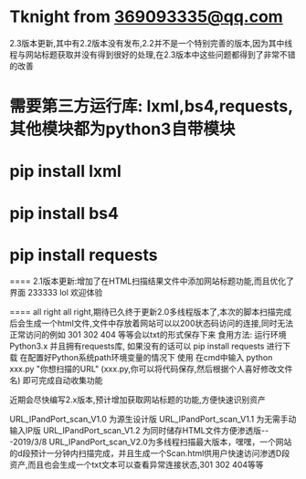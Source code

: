 # Tknight from 369093335@qq.com
2.3版本更新,其中有2.2版本没有发布,2.2并不是一个特别完善的版本,因为其中线程与网站标题获取并没有得到很好的处理,在2.3版本中这些问题都得到了非常不错的改善
# 需要第三方运行库: lxml,bs4,requests,其他模块都为python3自带模块
# pip install lxml
# pip install bs4
# pip install requests

====
2.1版本更新:增加了在HTML扫描结果文件中添加网站标题功能,而且优化了界面 233333 lol  欢迎体验

====
all right all right,期待已久终于更新2.0多线程版本了,本次的脚本扫描完成后会生成一个html文件,文件中存放着网站可以以200状态码访问的连接,同时无法正常访问的例如 301  302  404 等等会以txt的形式保存下来
食用方法:
  运行环境 Python3.x   并且拥有requests库, 如果没有的话可以 pip install requests 进行下载
  在配置好Python系统path环境变量的情况下 使用 在cmd中输入 python xxx.py "你想扫描的URL"    (xxx.py,你可以将代码保存,然后根据个人喜好修改文件名)
  即可完成自动收集功能

近期会尽快编写2.x版本,预计增加获取网站标题的功能,方便快速识别资产

URL_IPandPort_scan_V1.0 为源生设计版
URL_IPandPort_scan_V1.1 为无需手动输入IP版
URL_IPandPort_scan_V1.2 为同时储存HTML文件方便渗透版---2019/3/8
URL_IPandPort_scan_V2.0为多线程扫描最大版本，嘿嘿，一个网站的d段预计一分钟内扫描完成，并且生成一个Scan.html供用户快速访问渗透D段资产,而且也会生成一个txt文本可以查看异常连接状态,301 302 404等等 
